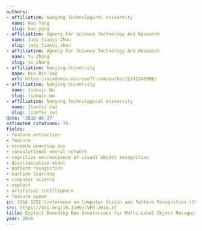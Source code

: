 ```yaml
---
authors:
- affiliation: Nanyang Technological University
  name: Hao Yang
  slug: hao_yang
- affiliation: Agency For Science Technology And Research
  name: Joey Tianyi Zhou
  slug: joey_tianyi_zhou
- affiliation: Agency For Science Technology And Research
  name: Yu Zhang
  slug: yu_zhang
- affiliation: Nanjing University
  name: Bin-Bin Gao
  url: https://academic.microsoft.com/author/2341245906/
- affiliation: Nanjing University
  name: Jianxin Wu
  slug: jianxin_wu
- affiliation: Nanyang Technological University
  name: Jianfei Cai
  slug: jianfei_cai
date: '2016-06-27'
estimated_citations: 74
fields:
- feature extraction
- feature
- minimum bounding box
- convolutional neural network
- cognitive neuroscience of visual object recognition
- discriminative model
- pattern recognition
- machine learning
- computer science
- exploit
- artificial intelligence
- feature based
in: 2016 IEEE Conference on Computer Vision and Pattern Recognition (CVPR)
src: https://doi.org/10.1109/CVPR.2016.37
title: Exploit Bounding Box Annotations for Multi-Label Object Recognition
year: 2016
---
```


